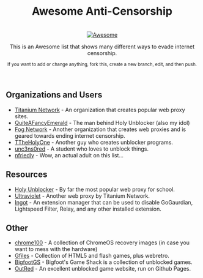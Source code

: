 <div align="center">
	
# Awesome Anti-Censorship
	
</div>
<br>
<div align="center">
	<a href="https://awesome.re">
		<img src="https://awesome.re/badge-flat2.svg" alt="Awesome">
	</a>
  <p>This is an Awesome list that shows many different ways to evade internet censorship.</p>
  <p><sub>If you want to add or change anything, fork this, create a new branch, edit, and then push.</p>
<br>
</div>

## Organizations and Users

- [Titanium Network](https://github.com/Titanium-Network) - An organization that creates popular web proxy sites.
- [QuiteAFancyEmerald](https://github.com/QuiteAFancyEmerald) - The man behind Holy Unblocker (also my idol)
- [Fog Network](https://github.com/FogNetwork) - Another organization that creates web proxies and is geared towards ending internet censorship.
- [TTheHolyOne](https://github.com/TTheHolyOne) - Another guy who creates unblocker programs.
- [unc3ns0red](https://github.com/unc3ns0red) - A student who loves to unblock things.
- [nfriedly](https://github.com/nfriedly) - Wow, an actual adult on this list...

## Resources

- [Holy Unblocker](https://github.com/QuiteAFancyEmerald/Holy-Unblocker) - By far the most popular web proxy for school.
- [Ultraviolet](https://github.com/Titanium-Network/Ultraviolet) - Another web proxy by Titanium Network.
- [Ingot](https://github.com/FogNetwork/Ingot) - An extension manager that can be used to disable GoGaurdian, Lightspeed Filter, Relay, and any other installed extension.

## Other

- [chrome100](https://github.com/e9x/chrome100) - A collection of ChromeOS recovery images (in case you want to mess with the hardware)
- [Gfiles](https://github.com/BinBashBanana/gfiles) - Collection of HTML5 and flash games, plus webretro.
- [BigfootGS](https://github.com/BigfootsGS/BigfootsGS.github.io) - Bigfoot's Game Shack is a collection of unblocked games.
- [OutRed](https://github.com/OutRed/outred.github.io) - An excellent unblocked game website, run on Github Pages.
